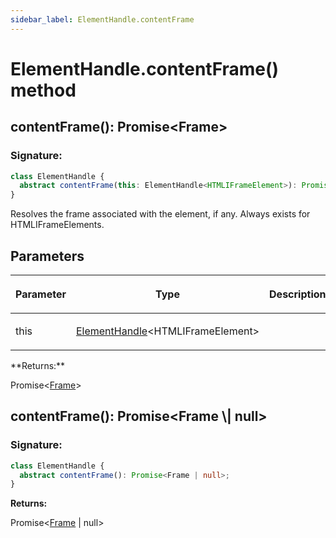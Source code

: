 ```yaml
---
sidebar_label: ElementHandle.contentFrame
---
```


# ElementHandle.contentFrame() method

<h2 id="overload-0">contentFrame(): Promise&lt;Frame&gt;</h2>

### Signature:

```typescript
class ElementHandle {
  abstract contentFrame(this: ElementHandle<HTMLIFrameElement>): Promise<Frame>;
}
```

Resolves the frame associated with the element, if any. Always exists for HTMLIFrameElements.

## Parameters

<table><thead><tr><th>

Parameter

</th><th>

Type

</th><th>

Description

</th></tr></thead>
<tbody><tr><td>

this

</td><td>

[ElementHandle](./puppeteer.elementhandle.md)&lt;HTMLIFrameElement&gt;

</td><td>

</td></tr>
</tbody></table>
**Returns:**

Promise&lt;[Frame](./puppeteer.frame.md)&gt;

<h2 id="overload-1">contentFrame(): Promise&lt;Frame \| null&gt;</h2>

### Signature:

```typescript
class ElementHandle {
  abstract contentFrame(): Promise<Frame | null>;
}
```

**Returns:**

Promise&lt;[Frame](./puppeteer.frame.md) \| null&gt;
